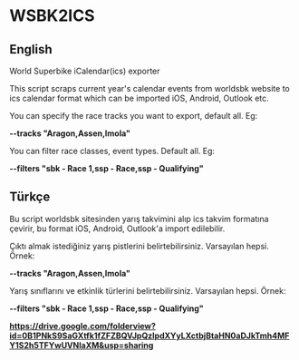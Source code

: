 # WSBK2ICS
## English
World Superbike iCalendar(ics) exporter

This script scraps current year's calendar events from worldsbk website to ics calendar format which can be imported iOS, Android, Outlook etc.

You can specify the race tracks you want to export, default all. Eg:

**--tracks "Aragon,Assen,Imola"**

You can filter race classes, event types. Default all. Eg:

**--filters "sbk - Race 1,ssp - Race,ssp - Qualifying"**

## Türkçe
Bu script worldsbk sitesinden yarış takvimini alıp ics takvim formatına çevirir, bu format iOS, Android, Outlook'a import edilebilir.

Çıktı almak istediğiniz yarış pistlerini belirtebilirsiniz. Varsayılan hepsi. Örnek:

**--tracks "Aragon,Assen,Imola"**

Yarış sınıflarını ve etkinlik türlerini belirtebilirsiniz. Varsayılan hepsi. Örnek:

**--filters "sbk - Race 1,ssp - Race,ssp - Qualifying"**


**https://drive.google.com/folderview?id=0B1PNkS9SaGXtfk1fZFZBQVJpQzlpdXYyLXctbjBtaHN0aDJkTmh4MFY1S2h5TFYwUVNlaXM&usp=sharing**
